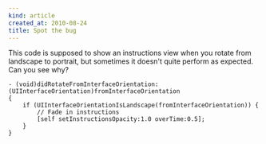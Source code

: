 ```yaml
---
kind: article
created_at: 2010-08-24
title: Spot the bug
---
```


This code is supposed to show an instructions view when you rotate from landscape to portrait, but sometimes it doesn't quite perform as expected. Can you see why?

    - (void)didRotateFromInterfaceOrientation:(UIInterfaceOrientation)fromInterfaceOrientation
    {
        if (UIInterfaceOrientationIsLandscape(fromInterfaceOrientation)) {
            // Fade in instructions
            [self setInstructionsOpacity:1.0 overTime:0.5];
        }
    }